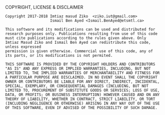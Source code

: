 COPYRIGHT, LICENSE & DISCLAIMER

    Copyright 2017-2018 Imtiaz masud Ziko  <ziko.iut@gmail.com>
                        Ismail Ben Ayed <Ismail.BenAyed@etsmtl.ca>

    This software and its modifications can be used and distributed for 
    research purposes only. Publications resulting from use of this code
    must cite publications according to the rules given above. Only
    Imtiaz Masud Ziko and Ismail Ben Ayed can redistribute this code, unless expressed
    permission is given otherwise. Commercial use of this code, any of 
    its parts, or its modifications is not permited.

    THIS SOFTWARE IS PROVIDED BY THE COPYRIGHT HOLDERS AND CONTRIBUTORS
    "AS IS" AND ANY EXPRESS OR IMPLIED WARRANTIES, INCLUDING, BUT NOT
    LIMITED TO, THE IMPLIED WARRANTIES OF MERCHANTABILITY AND FITNESS FOR
    A PARTICULAR PURPOSE ARE DISCLAIMED. IN NO EVENT SHALL THE COPYRIGHT
    OWNER OR CONTRIBUTORS BE LIABLE FOR ANY DIRECT, INDIRECT, INCIDENTAL,
    SPECIAL, EXEMPLARY, OR CONSEQUENTIAL DAMAGES (INCLUDING, BUT NOT
    LIMITED TO, PROCUREMENT OF SUBSTITUTE GOODS OR SERVICES; LOSS OF USE,
    DATA, OR PROFITS; OR BUSINESS INTERRUPTION) HOWEVER CAUSED AND ON ANY
    THEORY OF LIABILITY, WHETHER IN CONTRACT, STRICT LIABILITY, OR TORT
    (INCLUDING NEGLIGENCE OR OTHERWISE) ARISING IN ANY WAY OUT OF THE USE
    OF THIS SOFTWARE, EVEN IF ADVISED OF THE POSSIBILITY OF SUCH DAMAGE.
